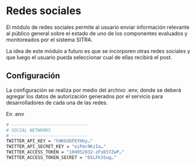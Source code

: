 # Redes sociales

El módulo de redes sociales permite al usuario enviar información relevante al público general sobre el estado de uno de los componentes evaluados y monitoreados por el sistema SITRA.

La idea de este módulo a futuro es que se incorporen otras redes sociales y que luego el usuario pueda seleccionar cual de ellas recibirá el post.


## Configuración

La configuración se realiza por medio del archivo .env, donde se deberá agregar los datos de autorización generados por el servicio para desarrolladores de cada una de las redes. 

En .env

```bash
# -----------------------------
# SOCIAL NETWORKS
# -----------------------------
TWITTER_API_KEY = "h9KGSDFEYHUy…"
TWITTER_API_SECRET_KEY = "eiFmc9KzIa…"
TWITTER_ACCESS_TOKEN = "104952832-zFsD37ZwP…"
TWITTER_ACCESS_TOKEN_SECRET = "DSLFk3Sug…"
```

